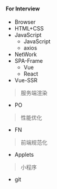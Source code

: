 #### For Interview

* Browser
* HTML+CSS
* JavaScript
    * JavaScript
    * axios
* NetWork
* SPA-Frame
    * Vue
    * React
* Vue-SSR
> 服务端渲染
* PO
> 性能优化
* FN
> 前端规范化
* Applets
> 小程序
* git
